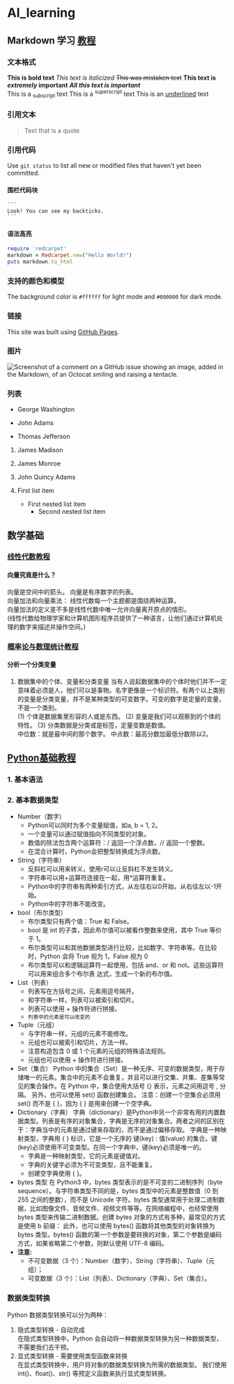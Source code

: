 # AI_learning

## Markdown 学习 [教程](https://www.runoob.com/markdown/md-tutorial.html)

### 文本格式
**This is bold text**    _This text is italicized_    ~~This was mistaken text~~ **This text is _extremely_ important** ***All this text is important*** \
This is a <sub>subscript</sub> text  This is a <sup>superscript</sup> text This is an <ins>underlined</ins> text
### 引用文本
> Text that is a quote
### 引用代码
Use `git status` to list all new or modified files that haven't yet been committed.
#### 围栏代码块
````
```
Look! You can see my backticks.
```
````
#### 语法高亮
```ruby
require 'redcarpet'
markdown = Redcarpet.new("Hello World!")
puts markdown.to_html
```
### 支持的颜色和模型
The background color is `#ffffff` for light mode and `#000000` for dark mode.
### 链接 
This site was built using [GitHub Pages](https://pages.github.com/).
### 图片
![Screenshot of a comment on a GitHub issue showing an image, added in the Markdown, of an Octocat smiling and raising a tentacle.](https://myoctocat.com/assets/images/base-octocat.svg)
### 列表
- George Washington
* John Adams
+ Thomas Jefferson

1. James Madison
2. James Monroe
3. John Quincy Adams

1. First list item
   - First nested list item
     - Second nested list item

## 数学基础
### [线性代数教程](https://www.bilibili.com/video/BV1ys411472E/)
#### 向量究竟是什么？
向量是空间中的箭头。 向量是有序数字的列表。\
向量加法和向量乘法： 线性代数每一个主题都是围绕两种运算。\
向量加法的定义差不多是线性代数中唯一允许向量离开原点的情形。\
(线性代数给物理学家和计算机图形程序员提供了一种语言，让他们通过计算机处理的数字来描述并操作空间。)

### [概率论与数理统计教程](https://zh.khanacademy.org/math/statistics-probability)
#### 分析一个分类变量
1. 数据集中的个体、变量和分类变量
当有人说起数据集中的个体时他们并不一定意味着必须是人，他们可以是事物。名字更像是一个标识符。有两个以上类别的变量是分类变量，并不是某种类型的可变数字。可变的数字是定量的变量，不是一个类别。\
(1) 个体是数据集里形容的人或是东西。
(2) 变量是我们可以观察到的个体的特性。
(3) 分类数据是分类或是标签，定量变数是数值。\
中位数：就是最中间的那个数字。 中点数：最高分数加最低分数除以2。

## [Python基础教程](https://www.runoob.com/python3/python3-tutorial.html)
### 1. 基本语法
### 2. 基本数据类型 
* Number（数字）
  - Python可以同时为多个变量赋值，如a, b = 1, 2。
  - 一个变量可以通过赋值指向不同类型的对象。
  - 数值的除法包含两个运算符：/ 返回一个浮点数，// 返回一个整数。
  - 在混合计算时，Python会把整型转换成为浮点数。
* String（字符串）
  - 反斜杠可以用来转义，使用r可以让反斜杠不发生转义。
  - 字符串可以用+运算符连接在一起，用*运算符重复。
  - Python中的字符串有两种索引方式，从左往右以0开始，从右往左以-1开始。
  - Python中的字符串不能改变。  
* bool（布尔类型）
  - 布尔类型只有两个值：True 和 False。
  - bool 是 int 的子类，因此布尔值可以被看作整数来使用，其中 True 等价于 1。
  - 布尔类型可以和其他数据类型进行比较，比如数字、字符串等。在比较时，Python 会将 True 视为 
           1，False 视为 0
  - 布尔类型可以和逻辑运算符一起使用，包括 and、or 和 not。这些运算符可以用来组合多个布尔表 
          达式，生成一个新的布尔值。
* List（列表）
  - 列表写在方括号之间，元素用逗号隔开。
  - 和字符串一样，列表可以被索引和切片。
  - 列表可以使用 + 操作符进行拼接。
  - `列表中的元素是可以改变的`   
* Tuple（元组）
  - 与字符串一样，元组的元素不能修改。
  - 元组也可以被索引和切片，方法一样。
  - 注意构造包含 0 或 1 个元素的元组的特殊语法规则。
  - 元组也可以使用 + 操作符进行拼接。
* Set（集合）
Python 中的集合（Set）是一种无序、可变的数据类型，用于存储唯一的元素。集合中的元素不会重复，并且可以进行交集、并集、差集等常见的集合操作。在 Python 中，集合使用大括号 {} 表示，元素之间用逗号 , 分隔。
另外，也可以使用 set() 函数创建集合。
注意：创建一个空集合必须用 set() 而不是 { }，因为 { } 是用来创建一个空字典。
* Dictionary（字典）
字典（dictionary）是Python中另一个非常有用的内置数据类型。列表是有序的对象集合，字典是无序的对象集合。两者之间的区别在于：字典当中的元素是通过键来存取的，而不是通过偏移存取。
字典是一种映射类型，字典用 { } 标识，它是一个无序的 键(key) : 值(value) 的集合。键(key)必须使用不可变类型。在同一个字典中，键(key)必须是唯一的。
  - 字典是一种映射类型，它的元素是键值对。
  - 字典的关键字必须为不可变类型，且不能重复。
  - 创建空字典使用 { }。
* bytes 类型 
在 Python3 中，bytes 类型表示的是不可变的二进制序列（byte sequence）。与字符串类型不同的是，bytes 类型中的元素是整数值（0 到 255 之间的整数），而不是 Unicode 字符。bytes 类型通常用于处理二进制数据，比如图像文件、音频文件、视频文件等等。在网络编程中，也经常使用 bytes 类型来传输二进制数据。创建 bytes 对象的方式有多种，最常见的方式是使用 b 前缀：
此外，也可以使用 bytes() 函数将其他类型的对象转换为 bytes 类型。bytes() 函数的第一个参数是要转换的对象，第二个参数是编码方式，如果省略第二个参数，则默认使用 UTF-8 编码。
* **注意:**
  - 不可变数据（3 个）：Number（数字）、String（字符串）、Tuple（元组）；
  - 可变数据（3 个）：List（列表）、Dictionary（字典）、Set（集合）。
### 数据类型转换
Python 数据类型转换可以分为两种：
1. 隐式类型转换 - 自动完成 \
在隐式类型转换中，Python 会自动将一种数据类型转换为另一种数据类型，不需要我们去干预。
2. 显式类型转换 - 需要使用类型函数来转换 \
在显式类型转换中，用户将对象的数据类型转换为所需的数据类型。 我们使用 int()、float()、str() 等预定义函数来执行显式类型转换。
   

      









